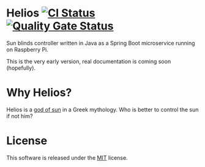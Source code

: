 # Helios [![CI Status](https://github.com/mwierzchowski/helios/workflows/CI/badge.svg)](https://github.com/mwierzchowski/helios/actions?query=workflow%3ACI) [![Quality Gate Status](https://sonarcloud.io/api/project_badges/measure?project=mwierzchowski_helios&metric=alert_status)](https://sonarcloud.io/dashboard?id=mwierzchowski_helios)

Sun blinds controller written in Java as a Spring Boot microservice running on Raspberry Pi.

This is the very early version, real documentation is coming soon (hopefully). 

# Why Helios?
Helios is a [god of sun](https://en.wikipedia.org/wiki/Helios) in a Greek mythology. Who is better to
control the sun if not him? 

# License
This software is released under the [MIT](LICENSE) license.

